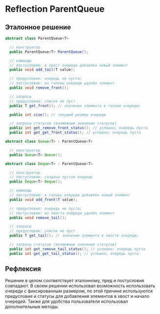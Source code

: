 # Reflection ParentQueue<T>

## Эталонное решение

```java
abstract class ParentQueue<T>

  // конструктор
  public ParentQueue<T> ParentQueue();

  // команды
  // постусловие: в хвост очереди добавлен новый элемент
  public void add_tail(T value);

  // предусловие: очередь не пуста;
  // постусловие: из головы очереди удалён элемент
  public void remove_front();

  // запросы
  // предусловие: список не пуст
  public T get_front(); // значение элемента в голове очереди; 

  public int size(); // текущий размер очереди

  // запросы статусов (возможные значения статусов)
  public int get_remove_front_status(); // успешно; очередь пуста
  public int get_get_front_status(); // успешно; очередь пуста
```

```java
abstract class Queue<T> : ParentQueue<T>

  // конструктор
  public Queue<T> Queue();
```

```java
abstract class Deque<T> : ParentQueue<T>

  // конструктор
  // постусловие: создана пустая очередь
  public Deque<T> Deque();

  // команды
  // постусловие: в голову очереди добавлен новый элемент
  public void add_front(T value); 

  // предусловие: очередь не пуста;
  // постусловие: из хвоста очереди удалён элемент
  public void remove_tail(); 

  // запросы
  // предусловие: список не пуст
  public T get_tail(); // значение элемента в хвосте очереди; 

  // запросы статусов (возможные значения статусов)
  public int get_remove_tail_status(); // успешно; очередь пуста
  public int get_get_tail_status(); // успешно; очередь пуста
```

## Рефлексия

Решение в целом соответствует эталонному, пред и постусловия совпадают.
В своем решении использовал возможность использовать очереди с фиксированным
размером, по этой причине используются предусловие и статусы для добавления элементов в хвост
и начало очередей. 
Также для удобства пользователя использовал дополнительные методы.



